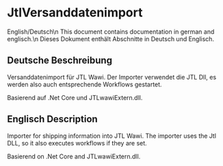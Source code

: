 # JtlVersanddatenimport

English/Deutsch\n
This document contains documentation in german and englisch.\n
Dieses Dokument enthält Abschnitte in Deutsch und Englisch.

## Deutsche Beschreibung

Versanddatenimport für JTL Wawi. Der Importer verwendet die JTL Dll, es werden also auch entsprechende Workflows gestartet.

Basierend auf .Net Core und JTLwawiExtern.dll.


## Englisch Description

Importer for shipping information into JTL Wawi. The importer uses the Jtl DLL, so it also executes workflows if they are set.

Basierend on .Net Core and JTLwawiExtern.dll.